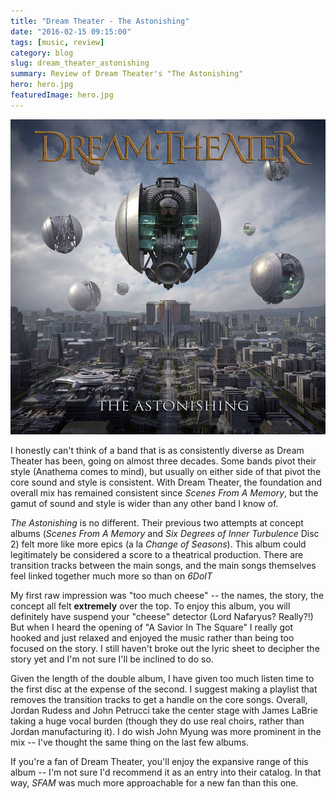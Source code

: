 ```yaml
---
title: "Dream Theater - The Astonishing"
date: "2016-02-15 09:15:00"
tags: [music, review]
category: blog
slug: dream_theater_astonishing
summary: Review of Dream Theater's "The Astonishing"
hero: hero.jpg
featuredImage: hero.jpg
---
```


![The Astonishing](dream_theater_astonishing.jpg)

I honestly can't think of a band that is as consistently diverse as Dream Theater has been, going on almost three decades. Some bands pivot their style (Anathema comes to mind), but usually on either side of that pivot the core sound and style is consistent. With Dream Theater, the foundation and overall mix has remained consistent since _Scenes From A Memory_, but the gamut of sound and style is wider than any other band I know of.

_The Astonishing_ is no different. Their previous two attempts at concept albums (_Scenes From A Memory_ and _Six Degrees of Inner Turbulence_ Disc 2) felt more like more epics (a la _Change of Seasons_). This album could legitimately be considered a score to a theatrical production. There are transition tracks between the main songs, and the main songs themselves feel linked together much more so than on _6DoIT_

My first raw impression was "too much cheese" -- the names, the story, the concept all felt **extremely** over the top. To enjoy this album, you will definitely have suspend your "cheese" detector (Lord Nafaryus? Really?!) But when I heard the opening of "A Savior In The Square" I really got hooked and just relaxed and enjoyed the music rather than being too focused on the story. I still haven't broke out the lyric sheet to decipher the story yet and I'm not sure I'll be inclined to do so.

Given the length of the double album, I have given too much listen time to the first disc at the expense of the second. I suggest making a playlist that removes the transition tracks to get a handle on the core songs. Overall, Jordan Rudess and John Petrucci take the center stage with James LaBrie taking a huge vocal burden (though they do use real choirs, rather than Jordan manufacturing it). I do wish John Myung was more prominent in the mix -- I've thought the same thing on the last few albums.

If you're a fan of Dream Theater, you'll enjoy the expansive range of this album -- I'm not sure I'd recommend it as an entry into their catalog. In that way, _SFAM_ was much more approachable for a new fan than this one.
